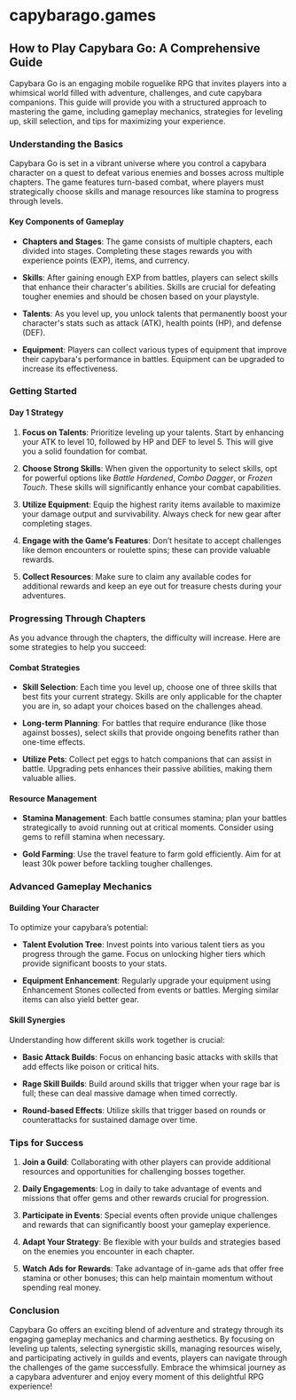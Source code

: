 # capybarago.games


## How to Play Capybara Go: A Comprehensive Guide

Capybara Go is an engaging mobile roguelike RPG that invites players into a whimsical world filled with adventure, challenges, and cute capybara companions. This guide will provide you with a structured approach to mastering the game, including gameplay mechanics, strategies for leveling up, skill selection, and tips for maximizing your experience.

### Understanding the Basics

Capybara Go is set in a vibrant universe where you control a capybara character on a quest to defeat various enemies and bosses across multiple chapters. The game features turn-based combat, where players must strategically choose skills and manage resources like stamina to progress through levels.

#### Key Components of Gameplay

- **Chapters and Stages**: The game consists of multiple chapters, each divided into stages. Completing these stages rewards you with experience points (EXP), items, and currency.
  
- **Skills**: After gaining enough EXP from battles, players can select skills that enhance their character's abilities. Skills are crucial for defeating tougher enemies and should be chosen based on your playstyle.

- **Talents**: As you level up, you unlock talents that permanently boost your character's stats such as attack (ATK), health points (HP), and defense (DEF).

- **Equipment**: Players can collect various types of equipment that improve their capybara's performance in battles. Equipment can be upgraded to increase its effectiveness.

### Getting Started

#### Day 1 Strategy

1. **Focus on Talents**: Prioritize leveling up your talents. Start by enhancing your ATK to level 10, followed by HP and DEF to level 5. This will give you a solid foundation for combat.

2. **Choose Strong Skills**: When given the opportunity to select skills, opt for powerful options like *Battle Hardened*, *Combo Dagger*, or *Frozen Touch*. These skills will significantly enhance your combat capabilities.

3. **Utilize Equipment**: Equip the highest rarity items available to maximize your damage output and survivability. Always check for new gear after completing stages.

4. **Engage with the Game’s Features**: Don’t hesitate to accept challenges like demon encounters or roulette spins; these can provide valuable rewards.

5. **Collect Resources**: Make sure to claim any available codes for additional rewards and keep an eye out for treasure chests during your adventures.

### Progressing Through Chapters

As you advance through the chapters, the difficulty will increase. Here are some strategies to help you succeed:

#### Combat Strategies

- **Skill Selection**: Each time you level up, choose one of three skills that best fits your current strategy. Skills are only applicable for the chapter you are in, so adapt your choices based on the challenges ahead.

- **Long-term Planning**: For battles that require endurance (like those against bosses), select skills that provide ongoing benefits rather than one-time effects.

- **Utilize Pets**: Collect pet eggs to hatch companions that can assist in battle. Upgrading pets enhances their passive abilities, making them valuable allies.

#### Resource Management

- **Stamina Management**: Each battle consumes stamina; plan your battles strategically to avoid running out at critical moments. Consider using gems to refill stamina when necessary.

- **Gold Farming**: Use the travel feature to farm gold efficiently. Aim for at least 30k power before tackling tougher challenges.

### Advanced Gameplay Mechanics

#### Building Your Character

To optimize your capybara’s potential:

- **Talent Evolution Tree**: Invest points into various talent tiers as you progress through the game. Focus on unlocking higher tiers which provide significant boosts to your stats.

- **Equipment Enhancement**: Regularly upgrade your equipment using Enhancement Stones collected from events or battles. Merging similar items can also yield better gear.

#### Skill Synergies

Understanding how different skills work together is crucial:

- **Basic Attack Builds**: Focus on enhancing basic attacks with skills that add effects like poison or critical hits.

- **Rage Skill Builds**: Build around skills that trigger when your rage bar is full; these can deal massive damage when timed correctly.

- **Round-based Effects**: Utilize skills that trigger based on rounds or counterattacks for sustained damage over time.

### Tips for Success

1. **Join a Guild**: Collaborating with other players can provide additional resources and opportunities for challenging bosses together.

2. **Daily Engagements**: Log in daily to take advantage of events and missions that offer gems and other rewards crucial for progression.

3. **Participate in Events**: Special events often provide unique challenges and rewards that can significantly boost your gameplay experience.

4. **Adapt Your Strategy**: Be flexible with your builds and strategies based on the enemies you encounter in each chapter.

5. **Watch Ads for Rewards**: Take advantage of in-game ads that offer free stamina or other bonuses; this can help maintain momentum without spending real money.

### Conclusion

Capybara Go offers an exciting blend of adventure and strategy through its engaging gameplay mechanics and charming aesthetics. By focusing on leveling up talents, selecting synergistic skills, managing resources wisely, and participating actively in guilds and events, players can navigate through the challenges of the game successfully. Embrace the whimsical journey as a capybara adventurer and enjoy every moment of this delightful RPG experience!
